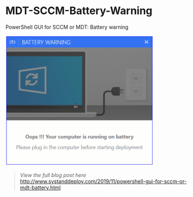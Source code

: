 # MDT-SCCM-Battery-Warning
PowerShell GUI for SCCM or MDT: Battery warning

![alt text](https://github.com/damienvanrobaeys/MDT-SCCM-Battery-Warning/blob/master/preview_gif.gif)

> *View the full blog post here*
http://www.systanddeploy.com/2019/11/powershell-gui-for-sccm-or-mdt-battery.html

